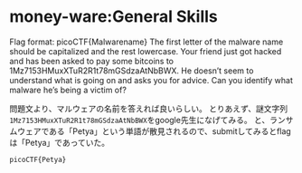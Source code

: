 # money-ware:General Skills

Flag format: picoCTF{Malwarename} The first letter of the malware name should be capitalized and the rest lowercase. Your friend just got hacked and has been asked to pay some bitcoins to 1Mz7153HMuxXTuR2R1t78mGSdzaAtNbBWX. He doesn’t seem to understand what is going on and asks you for advice. Can you identify what malware he’s being a victim of?

問題文より、マルウェアの名前を答えれば良いらしい。
とりあえず、謎文字列`1Mz7153HMuxXTuR2R1t78mGSdzaAtNbBWX`をgoogle先生になげてみる。
と、ランサムウェアである「Petya」という単語が散見されるので、submitしてみるとflagは「Petya」であっていた。

`picoCTF{Petya}`
